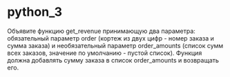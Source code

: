 # python_3

Объявите функцию get_revenue принимающую два параметра: обязательный параметр order (кортеж из двух цифр - номер заказа и сумма заказа) и необязательный параметр order_amounts (список сумм всех заказов, значение по умолчанию - пустой список).
Функция должна добавлять сумму заказа в список order_amounts и возвращать его.
